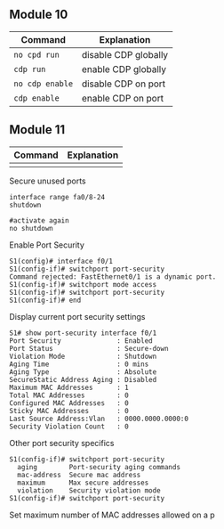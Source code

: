 
## Module 10

| Command       | Explanation          |
| ------------- | -------------------- |
| `no cpd run`    | disable CDP globally |
| `cdp run`       | enable CDP globally  |
| `no cdp enable` | disable CDP on port  |
| `cdp enable`    | enable CDP on port                     |

## Module 11

| Command | Explanation |
| ------- | ----------- |
|         |             |

Secure unused ports
```
interface range fa0/8-24
shutdown

#activate again
no shutdown
```

Enable Port Security
```
S1(config)# interface f0/1
S1(config-if)# switchport port-security
Command rejected: FastEthernet0/1 is a dynamic port.
S1(config-if)# switchport mode access
S1(config-if)# switchport port-security
S1(config-if)# end
```

Display current port security settings
```
S1# show port-security interface f0/1
Port Security              : Enabled
Port Status                : Secure-down
Violation Mode             : Shutdown
Aging Time                 : 0 mins
Aging Type                 : Absolute
SecureStatic Address Aging : Disabled
Maximum MAC Addresses      : 1
Total MAC Addresses        : 0
Configured MAC Addresses   : 0
Sticky MAC Addresses       : 0
Last Source Address:Vlan   : 0000.0000.0000:0
Security Violation Count   : 0
```

Other port security specifics
```
S1(config-if)# switchport port-security 
  aging        Port-security aging commands
  mac-address  Secure mac address
  maximum      Max secure addresses
  violation    Security violation mode  
S1(config-if)# switchport port-security
```

Set maximum number of MAC addresses allowed on a p